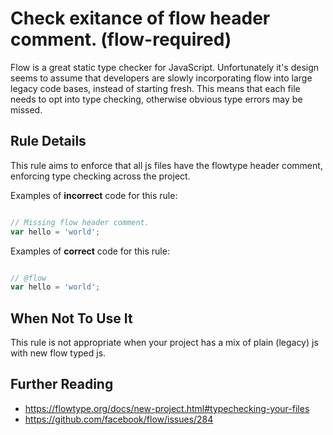 # Check exitance of flow header comment. (flow-required)

Flow is a great static type checker for JavaScript. Unfortunately it's design
seems to assume that developers are slowly incorporating flow into large legacy
code bases, instead of starting fresh. This means that each file needs to opt
into type checking, otherwise obvious type errors may be missed.


## Rule Details

This rule aims to enforce that all js files have the flowtype header comment,
enforcing type checking across the project.

Examples of **incorrect** code for this rule:

```js

// Missing flow header comment.
var hello = 'world';

```

Examples of **correct** code for this rule:

```js

// @flow
var hello = 'world';

```

## When Not To Use It

This rule is not appropriate when your project has a mix of plain (legacy) js with new flow typed js.

## Further Reading

- https://flowtype.org/docs/new-project.html#typechecking-your-files
- https://github.com/facebook/flow/issues/284
